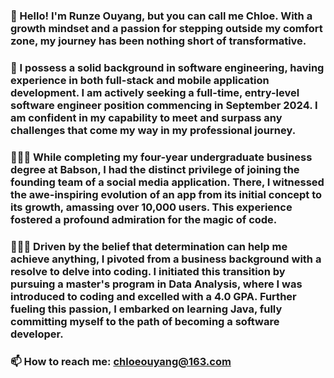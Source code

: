 ### 🤗 Hello! I'm Runze Ouyang, but you can call me Chloe. With a growth mindset and a passion for stepping outside my comfort zone, my journey has been nothing short of transformative.
### 🙌 I possess a solid background in software engineering, having experience in both full-stack and mobile application development. I am actively seeking a full-time, entry-level software engineer position commencing in September 2024. I am confident in my capability to meet and surpass any challenges that come my way in my professional journey.
### 👩🏻‍🎓 While completing my four-year undergraduate business degree at Babson, I had the distinct privilege of joining the founding team of a social media application. There, I witnessed the awe-inspiring evolution of an app from its initial concept to its growth, amassing over 10,000 users. This experience fostered a profound admiration for the magic of code.
### 👩🏻‍💻 Driven by the belief that determination can help me achieve anything, I pivoted from a business background with a resolve to delve into coding. I initiated this transition by pursuing a master's program in Data Analysis, where I was introduced to coding and excelled with a 4.0 GPA. Further fueling this passion, I embarked on learning Java, fully committing myself to the path of becoming a software developer.
### 📫 How to reach me: chloeouyang@163.com

